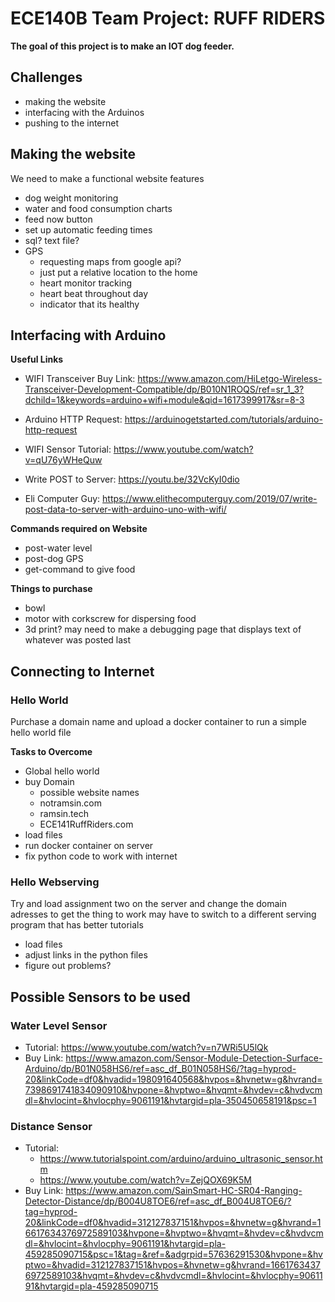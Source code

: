 # ECE140B Team Project: RUFF RIDERS
**The goal of this project is to make an IOT dog feeder.**

## Challenges
- making the website
- interfacing with the Arduinos
- pushing to the internet


## Making the website
We need to make a functional website features
- dog weight monitoring
- water and food consumption charts
- feed now button
- set up automatic feeding times
- sql? text file?
- GPS
  - requesting maps from google api?
  - just put a relative location to the home
  - heart monitor tracking
  - heart beat throughout day 
  - indicator that its healthy


## Interfacing with Arduino

**Useful Links**

- WIFI Transceiver Buy Link: https://www.amazon.com/HiLetgo-Wireless-Transceiver-Development-Compatible/dp/B010N1ROQS/ref=sr_1_3?dchild=1&keywords=arduino+wifi+module&qid=1617399917&sr=8-3

- Arduino HTTP Request: https://arduinogetstarted.com/tutorials/arduino-http-request

- WIFI Sensor Tutorial: https://www.youtube.com/watch?v=qU76yWHeQuw

- Write POST to Server: https://youtu.be/32VcKyI0dio

- Eli Computer Guy: https://www.elithecomputerguy.com/2019/07/write-post-data-to-server-with-arduino-uno-with-wifi/

**Commands required on Website**
- post-water level
- post-dog GPS
- get-command to give food

**Things to purchase**
- bowl
- motor with corkscrew for dispersing food
- 3d print?
may need to make a debugging page that displays text of whatever was posted last

## Connecting to Internet
### Hello World 
Purchase a domain name and upload a docker container to run a simple hello world file

**Tasks to Overcome**
-  Global hello world
-  buy Domain
   - possible website names
   - notramsin.com
   - ramsin.tech
   - ECE141RuffRiders.com
-  load files
-  run docker container on server
-  fix python code to work with internet

### Hello Webserving
Try and load assignment two on the server and change the domain adresses to get the thing to work
may have to switch to a different serving program that has better tutorials

- load files
- adjust links in the python files
- figure out problems?

## Possible Sensors to be used
### Water Level Sensor
- Tutorial: https://www.youtube.com/watch?v=n7WRi5U5lQk
- Buy Link: https://www.amazon.com/Sensor-Module-Detection-Surface-Arduino/dp/B01N058HS6/ref=asc_df_B01N058HS6/?tag=hyprod-20&linkCode=df0&hvadid=198091640568&hvpos=&hvnetw=g&hvrand=7398691741834090910&hvpone=&hvptwo=&hvqmt=&hvdev=c&hvdvcmdl=&hvlocint=&hvlocphy=9061191&hvtargid=pla-350450658191&psc=1

### Distance Sensor
- Tutorial: 
  - https://www.tutorialspoint.com/arduino/arduino_ultrasonic_sensor.htm
  - https://www.youtube.com/watch?v=ZejQOX69K5M
- Buy Link: https://www.amazon.com/SainSmart-HC-SR04-Ranging-Detector-Distance/dp/B004U8TOE6/ref=asc_df_B004U8TOE6/?tag=hyprod-20&linkCode=df0&hvadid=312127837151&hvpos=&hvnetw=g&hvrand=16617634376972589103&hvpone=&hvptwo=&hvqmt=&hvdev=c&hvdvcmdl=&hvlocint=&hvlocphy=9061191&hvtargid=pla-459285090715&psc=1&tag=&ref=&adgrpid=57636291530&hvpone=&hvptwo=&hvadid=312127837151&hvpos=&hvnetw=g&hvrand=16617634376972589103&hvqmt=&hvdev=c&hvdvcmdl=&hvlocint=&hvlocphy=9061191&hvtargid=pla-459285090715


